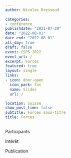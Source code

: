 ```yaml
---
author: Nicolas Bressoud
  
categories:
- conférence
publishdate: "2021-07-20"
date: "2022-08-01"
date_end: "2022-08-01"
all_day: true
draft: false
event: CSPS 2022
event_url: /
excerpt: Forces
featured: true
layout: single
links:
- icon: door-open
  icon_pack: fas
  name: Slides
  url: /

location: Suisse
show_post_time: false
subtitle: Forces sous-titre
title: Forces
---
```



Participants

Intérêt

Publication